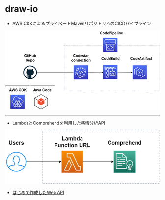 # draw-io

- AWS CDKによるプライベートMavenリポジトリへのCICDパイプライン

![gradle-publish-sample](./gradle-publish-sample/gradle-publish-sample.png)

---

- [LambdaとComprehendを利用した感情分析API](https://qiita.com/yoyoyo_pg/items/5fe616bc5c6fd00ac425)

![comprehend-lambda](./comprehend-lambda/comprehend-lambda.png)

- [はじめて作成したWeb API](https://qiita.com/yoyoyo_pg/items/39c6100646b4526be60d)
